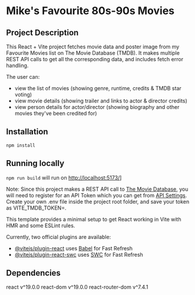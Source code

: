 # Mike's Favourite 80s-90s Movies

## Project Description

This React + Vite project fetches movie data and poster image from my Favourite Movies list on The Movie Database (TMDB). It makes multiple REST API calls to get all the corresponding data, and includes fetch error handling.

The user can:
- view the list of movies (showing genre, runtime, credits & TMDB star voting)
- view movie details (showing trailer and links to actor & director credits)
- view person details for actor/director (showing biography and other movies they've been credited for)

## Installation

`npm install`

## Running locally

`npm run build` will run on [http://localhost:5173/](http://localhost:5173/)]

Note: Since this project makes a REST API call to [The Movie Database](https://developer.themoviedb.org/docs/getting-started), you will need to register for an API Token which you can get from [API Settings](https://www.themoviedb.org/settings/api). Create your own .env file inside the project root folder, and save your token as VITE_TMDB_TOKEN=.

This template provides a minimal setup to get React working in Vite with HMR and some ESLint rules.

Currently, two official plugins are available:

- [@vitejs/plugin-react](https://github.com/vitejs/vite-plugin-react/blob/main/packages/plugin-react/README.md) uses [Babel](https://babeljs.io/) for Fast Refresh
- [@vitejs/plugin-react-swc](https://github.com/vitejs/vite-plugin-react-swc) uses [SWC](https://swc.rs/) for Fast Refresh

## Dependencies

react v^19.0.0
react-dom v^19.0.0
react-router-dom v^7.4.1
